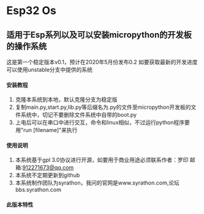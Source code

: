 # Esp32 Os

## 适用于Esp系列以及可以安装micropython的开发板的操作系统

这是第一个稳定版本v0.1，预计在2020年5月份发布0.2
如要获取最新的开发进度可以使用unstable分支中提供的系统

#### 安装教程

1.  克隆本系统到本地，默认克隆分支为稳定版
2.  复制main.py,start.py,lib.py等后缀名为.py的文件至micropython开发板的文件系统中，切记不要删除文件系统中自带的boot.py
3.  上电后可以在串口中进行交互，命令和linux相似，不过运行python程序要用"run [filename]"来执行

#### 使用说明

1.  本系统基于gpl 3.0协议进行开源，如要用于商业用途必须联系作者：罗印 邮箱:912271673@qq.com
2.  本系统不定期更新到github
3.  本系统制作团队为syrathon，我问的官网是www.syrathon.com,论坛bbs.syrathon.com

#### 此版本特性